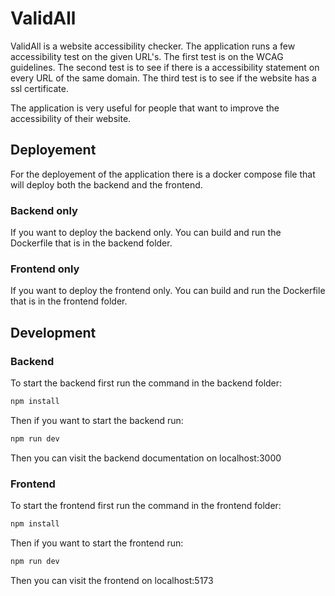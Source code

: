 # ValidAll

ValidAll is a website accessibility checker. The application runs a few accessibility test on the given URL's.
The first test is on the WCAG guidelines. The second test is to see if there is a accessibility statement on every URL of the same domain.
The third test is to see if the website has a ssl certificate.

The application is very useful for people that want to improve the accessibility of their website.

## Deployement

For the deployement of the application there is a docker compose file that will deploy both the backend and the frontend.

### Backend only

If you want to deploy the backend only. You can build and run the Dockerfile that is in the backend folder.

### Frontend only

If you want to deploy the frontend only. You can build and run the Dockerfile that is in the frontend folder.

## Development

### Backend

To start the backend first run the command in the backend folder:

```cmd
npm install
```
Then if you want to start the backend run:
```cmd
npm run dev
```
Then you can visit the backend documentation on localhost:3000

### Frontend

To start the frontend first run the command in the frontend folder:

```cmd
npm install
```
Then if you want to start the frontend run:
```cmd
npm run dev
```
Then you can visit the frontend on localhost:5173
